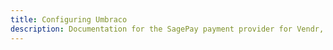 ```yaml
---
title: Configuring Umbraco
description: Documentation for the SagePay payment provider for Vendr, the eCommerce solution for Umbraco v8+
---
```


<work-in-progress />